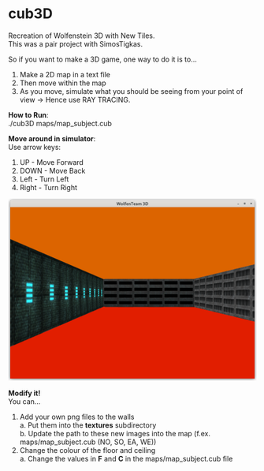 # cub3D
Recreation of Wolfenstein 3D with New Tiles.  
This was a pair project with SimosTigkas.  

So if you want to make a 3D game, one way to do it is to...  
1. Make a 2D map in a text file  
2. Then move within the map  
3. As you move, simulate what you should be seeing from your point of view -> Hence use RAY TRACING.  

**How to Run**:  
./cub3D maps/map_subject.cub  

**Move around in simulator**:  
Use arrow keys:  
1. UP - Move Forward  
2. DOWN - Move Back  
3. Left - Turn Left  
4. Right - Turn Right  

![pic1_of_wolfenstein](./Wolfenstein1.png)

**Modify it!**  
You can...  
1. Add your own png files to the walls  
   a. Put them into the **textures** subdirectory  
   b. Update the path to these new images into the map (f.ex. maps/map_subject.cub (NO, SO, EA, WE))  
2. Change the colour of the floor and ceiling  
   a. Change the values in **F** and **C** in the maps/map_subject.cub file  
